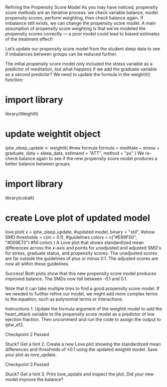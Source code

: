 Refining the Propensity Score Model
As you may have noticed, propensity score methods are an iterative process: we check variable balance, model propensity scores, perform weighting, then check balance again. If imbalance still exists, we can change the propensity score model. A main assumption of propensity score weighting is that we’ve modeled the propensity scores correctly — a poor model could lead to biased estimates of the treatment effect!

Let’s update our propensity score model from the student sleep data to see if imbalances between groups can be reduced further.

The initial propensity score model only included the stress variable as a predictor of meditation, but what happens if we add the graduate variable as a second predictor? We need to update the formula in the weightit() function:

# import library
library(WeightIt)
# update weightit object
iptw_sleep_update <- weightit(
  #new formula
  formula = meditate ~ stress + graduate,
  data = sleep_data,
  estimand = "ATT",
  method = "ps"
)
We re-check balance again to see if the new propensity score model produces a better balance between groups.

# import library
library(cobalt)
# create Love plot of updated model
love.plot(
  x = iptw_sleep_update, #updated model,
  binary = "std", #show SMD
  thresholds = c(m = 0.1), #guidelines
  colors = c("#E69F00", "#009E73") #fill colors
)
A Love plot that shows standardized mean differences across the x-axis and points for unadjusted and adjusted SMD's for stress, graduate status, and propensity scores. The unadjusted scores are far outside the guidelines of plus or minus 0.1. The adjusted scores are now all within these guidelines.

Success! Both plots show that this new propensity score model produces improved balance. The SMDs now fall between -0.1 and 0.1.

Note that it can take multiple tries to find a good propensity score model. If we needed to further refine our model, we might add more complex terms to the equation, such as polynomial terms or interactions.

Instructions
1.
Update the formula argument of the weightit model to add the heart_attack variable to the propensity score model as a predictor of low ejection fraction. Then uncomment and run the code to assign the output to iptw_ef2.

Checkpoint 2 Passed

Stuck? Get a hint
2.
Create a new Love plot showing the standardized mean differences and thresholds of ±0.1 using the updated weightit model. Save your plot as love_update.

Checkpoint 3 Passed

Stuck? Get a hint
3.
Print love_update and inspect the plot. Did your new model improve the balance?